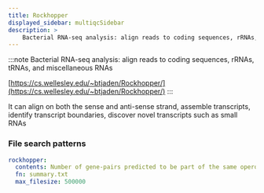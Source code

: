 ```yaml
---
title: Rockhopper
displayed_sidebar: multiqcSidebar
description: >
    Bacterial RNA-seq analysis: align reads to coding sequences, rRNAs, tRNAs, and miscellaneous RNAs
---
```


<!--
~~~~~ DO NOT EDIT ~~~~~
This file is autogenerated from the MultiQC module python docstring.
Do not edit the markdown, it will be overwritten.

File path for the source of this content: multiqc/modules/rockhopper/rockhopper.py
~~~~~~~~~~~~~~~~~~~~~~~
-->

:::note
Bacterial RNA-seq analysis: align reads to coding sequences, rRNAs, tRNAs, and miscellaneous RNAs

[https://cs.wellesley.edu/~btjaden/Rockhopper/](https://cs.wellesley.edu/~btjaden/Rockhopper/)
:::

It can align on both the sense and anti-sense strand, assemble transcripts, identify transcript boundaries, discover novel transcripts such as small RNAs

### File search patterns

```yaml
rockhopper:
  contents: Number of gene-pairs predicted to be part of the same operon
  fn: summary.txt
  max_filesize: 500000
```
    